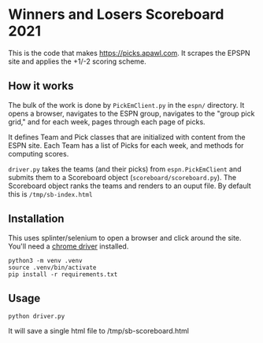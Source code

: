 # Winners and Losers Scoreboard 2021

This is the code that makes https://picks.apawl.com. It scrapes the EPSPN site and applies the +1/-2 scoring scheme.

## How it works

The bulk of the work is done by `PickEmClient.py` in the `espn/` directory. It opens a browser, navigates to the ESPN group, navigates to the "group pick grid," and for each week, pages through each page of picks.

It defines Team and Pick classes that are initialized with content from the ESPN site. Each Team has a list of Picks for each week, and methods for computing scores.

`driver.py` takes the teams (and their picks) from `espn.PickEmClient` and submits them to a Scoreboard object (`scoreboard/scoreboard.py`). The Scoreboard object ranks the teams and renders to an ouput file. By default this is `/tmp/sb-index.html`

## Installation

This uses splinter/selenium to open a browser and click around the site. You'll need a [chrome driver](https://sites.google.com/chromium.org/driver/) installed.

```
python3 -m venv .venv
source .venv/bin/activate
pip install -r requirements.txt
```

## Usage

```
python driver.py
```

It will save a single html file to /tmp/sb-scoreboard.html
